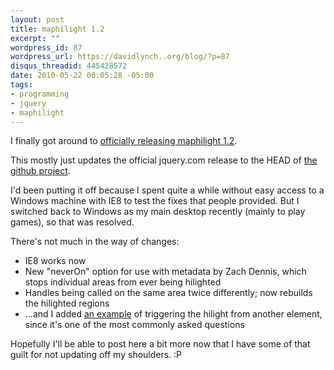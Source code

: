 ```yaml
--- 
layout: post
title: maphilight 1.2
excerpt: ""
wordpress_id: 87
wordpress_url: https://davidlynch..org/blog/?p=87
disqus_threadid: 445428572
date: 2010-05-22 00:05:28 -05:00
tags: 
- programming
- jquery
- maphilight
---
```

I finally got around to [officially releasing maphilight 1.2](http://plugins.jquery.com/node/1837/release).

This mostly just updates the official jquery.com release to the HEAD of [the github project](http://github.com/kemayo/maphilight/).

I'd been putting it off because I spent quite a while without easy access to a Windows machine with IE8 to test the fixes that people provided. But I switched back to Windows as my main desktop recently (mainly to play games), so that was resolved.

There's not much in the way of changes:

* IE8 works now
* New "neverOn" option for use with metadata by Zach Dennis, which stops individual areas from ever being hilighted
* Handles being called on the same area twice differently; now rebuilds the hilighted regions
* ...and I added [an example](/projects/maphilight/docs/demo_simple.html) of triggering the hilight from another element, since it's one of the most commonly asked questions

Hopefully I'll be able to post here a bit more now that I have some of that guilt for not updating off my shoulders. :P
